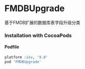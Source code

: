 # FMDBUpgrade
基于FMDB扩展的数据库表字段升级分类

### Installation with CocoaPods

#### Podfile

```ruby
platform :ios, '9.0'
pod 'FMDBUpgrade'
```



